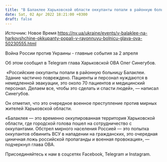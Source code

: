 ```yaml
---
title: "В Балаклее Харьковской области оккупанты попали в районную больницу, пациенты и персонал нуждаются в немедленной эвакуации — глава ОВА"
date: Sat, 02 Apr 2022 18:21:00 +0300
draft: false
---
```

Источник: Новое Время https://nv.ua/ukraine/events/v-balaklee-na-harkovshchine-okkupanty-popali-v-rayonnuyu-bolnicu-glava-ova-50230555.html


Война России против Украины - главные события за 2 апреля

Об этом сообщил в Telegram глава Харьковской ОВА Олег Синегубов.

 «Российские оккупанты попали в районную больницу Балаклеи. Здание частично повреждено. Пациенты и персонал нуждаются в немедленной эвакуации, это около 70 пациентов и медицинский персонал. Делаем все, чтобы это сделать и спасти людей», — написал Синегубов.

Он отметил, что это очередное военное преступление против мирных жителей Харьковской области.

«Балаклея — это временно оккупированная территория Харьковской области, где городской голова пошел на сотрудничество с оккупантами. Обстрел мирного населения Россией — это попытка оккупантов обвинить ВСУ в нападении на гражданских, это очередная циничная ложь российской пропаганды и военная провокация», — подчеркнул глава ОВА.

Присоединяйтесь к нам в соцсетях Facebook, Telegram и Instagram.
